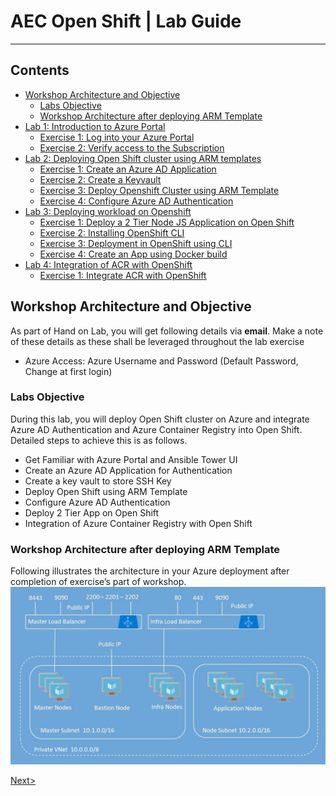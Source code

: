 # AEC Open Shift | Lab Guide

***

## Contents
<!-- TOC -->

* [Workshop Architecture and Objective](#workshop-architecture-and-objective)
   * [Labs Objective](#labs-objective)	
   * [Workshop Architecture after deploying ARM Template](#workshop-architecture-after-deploying-arm-template)	
* [Lab 1: Introduction to Azure Portal](docs/Lab%201:%20Introduction-to-Azure-Portal.md)	
   * [Exercise 1: Log into your Azure Portal](docs//Lab%201:%20Introduction-to-Azure-Portal.md#exercise-1-log-into-your-azure-portal)
   * [Exercise 2: Verify access to the Subscription](docs/Lab%201:%20Introduction-to-Azure-Portal.md#exercise-2-verify-access-to-the-subscription)	
* [Lab 2: Deploying Open Shift cluster using ARM templates](docs/Lab%202:%20Deploying-OpenShift-cluster-using-ARM-templates.md)
   * [Exercise 1: Create an Azure AD Application](docs/Lab%202:%20Deploying-OpenShift-cluster-using-ARM-templates.md#exercise-1-create-an-azure-ad-application)
   * [Exercise 2: Create a Keyvault](docs/Lab%202:%20Deploying-OpenShift-cluster-using-ARM-templates.md#exercise-2-create-a-keyvault)
   * [Exercise 3: Deploy Openshift Cluster using ARM Template](docs/Lab%202:%20Deploying-OpenShift-cluster-using-ARM-templates.md#exercise-3-deploy-openshift-cluster-using-arm-template)
   * [Exercise 4: Configure Azure AD Authentication](docs/Lab%202:%20Deploying-OpenShift-cluster-using-ARM-templates.md#exercise-4-configure-azure-ad-authentication)
* [Lab 3: Deploying workload on Openshift](docs/Lab%203:%20Deploying-workload-on-Openshift.md)
   * [Exercise 1: Deploy a 2 Tier Node JS Application on Open Shift](docs/Lab%203:%20Deploying-workload-on-Openshift.md#exercise-1-deploy-a-2-tier-node-js-application-on-open-shift)
   * [Exercise 2: Installing OpenShift CLI](docs/Lab%203:%20Deploying-workload-on-Openshift.md#exercise-2-installing-openshift-cli)
   * [Exercise 3: Deployment in OpenShift using CLI](docs/Lab%203:%20Deploying-workload-on-Openshift.md#exercise-3-deployment-in-openshift-using-cli)
   * [Exercise 4: Create an App using Docker build](docs/Lab%203:%20Deploying-workload-on-Openshift.md#exercise-4-create-an-app-using-docker-build)
* [Lab 4: Integration of ACR with OpenShift](docs/Lab%204:%20Integration-of-ACR-%20with-OpenShift.md)
   * [Exercise 1: Integrate ACR with OpenShift](docs/Lab%204:%20Integration-of-ACR-%20with-OpenShift.md#exercise-1-integrate-acr-with-openshift)
<!-- /TOC -->

## Workshop Architecture and Objective
 As part of Hand on Lab, you will get following details via **email**. Make a note of these details as these shall be leveraged throughout the lab exercise
- Azure Access: Azure Username and Password (Default Password, Change at first login)

### Labs Objective
During this lab, you will deploy Open Shift cluster on Azure and integrate Azure AD Authentication and Azure Container Registry into Open Shift. Detailed steps to achieve this is as follows.
- Get Familiar with Azure Portal and Ansible Tower UI
-	Create an Azure AD Application for Authentication
-	Create a key vault to store SSH Key
-	Deploy Open Shift using ARM Template
-	Configure Azure AD Authentication
-	Deploy 2 Tier App on Open Shift
-	Integration of Azure Container Registry with Open Shift

### Workshop Architecture after deploying ARM Template
Following illustrates the architecture in your Azure deployment after completion of exercise’s part of workshop.
<img src="images/1workshop_arch.jpg"/>

[Next>](docs/Lab%201:%20Introduction-to-Azure-Portal.md)

